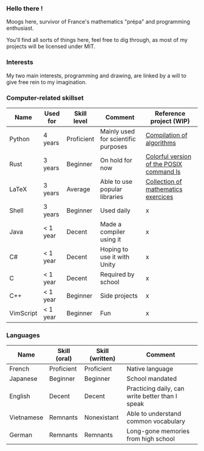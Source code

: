 ### Hello there ! 

Moogs here, survivor of France's mathematics "prépa" and programming enthusiast. 

You'll find all sorts of things here, feel free to dig through, as most of my projects will be licensed under MIT. 

### Interests 

My two main interests, programming and drawing, are linked by a will to give free rein to my imagination. 

### Computer-related skillset

Name      | Used for | Skill level | Comment                              | Reference project (WIP)
--------- | -------- | ----------- | ------------------------------------ | -----------------
Python    | 4 years  | Proficient  | Mainly used for scientific purposes  | [Compilation of algorithms](https://github.com/Moogsy/python-prepa)
Rust      | 3 years  | Beginner    | On hold for now                      | [Colorful version of the POSIX command ls](https://github.com/Moogsy/rainbow_ls)
LaTeX     | 3 years  | Average     | Able to use popular libraries        | [Collection of mathematics exercices](https://github.com/Moogsy/Prepa/tree/master/MPSI/math)
Shell     | 3 years  | Beginner    | Used daily                           | x
Java      | < 1 year | Decent      | Made a compiler using it             | x
C#        | < 1 year | Decent      | Hoping to use it with Unity          | x
C         | < 1 year | Decent      | Required by school                   | x
C++       | < 1 year | Beginner    | Side projects                        | x
VimScript | < 1 year | Beginner    | Fun                                  | x
### Languages

Name       | Skill (oral) | Skill (written)   | Comment                                          
---------  | ------------ | ----------------- | ------------------------------------------------ 
French     | Proficient    | Proficient         | Native language                                  
Japanese   | Beginner     | Beginner          | School mandated                                  
English    | Decent       | Decent            | Practicing daily, can write better than I speak  
Vietnamese | Remnants     | Nonexistant       | Able to understand common vocabulary             
German     | Remnants     | Remnants          | Long-gone memories from high school              
